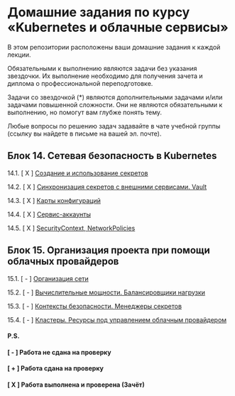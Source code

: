 # Домашние задания по курсу «Kubernetes и облачные сервисы»

В этом репозитории расположены ваши домашние задания к каждой лекции. 

Обязательными к выполнению являются задачи без указания звездочки. Их выполнение необходимо для получения зачета и диплома о профессиональной переподготовке.

Задачи со звездочкой (*) являются дополнительными задачами и/или задачами повышенной сложности. Они не являются обязательными к выполнению, но помогут вам глубже понять тему.

Любые вопросы по решению задач задавайте в чате учебной группы (ссылку вы найдете в письме на вашей эл. почте).

## Блок 14. Сетевая безопасность в Kubernetes

14.1. [ Х ] [Создание и использование секретов](14.1.md)

14.2. [ Х ] [Синхронизация секретов с внешними сервисами. Vault](14.2.md)

14.3. [ Х ] [Карты конфигураций](14.3.md)

14.4. [ Х ] [Сервис-аккаунты](14.4.md)

14.5. [ Х ] [SecurityContext, NetworkPolicies](14.5.md)


## Блок 15. Организация проекта при помощи облачных провайдеров

15.1. [ - ] [Организация сети](https://github.com/netology-code/clokub-homeworks/blob/main/15.1/README.md)

15.2. [ - ] [Вычислительные мощности. Балансировщики нагрузки](https://github.com/netology-code/clokub-homeworks/blob/main/15-2.md)

15.3. [ - ] [Контексты безопасности. Менеджеры секретов](https://github.com/netology-code/clokub-homeworks/blob/main/15.3.md)

15.4. [ - ] [Кластеры. Ресурсы под управлением облачным провайдером](https://github.com/netology-code/clokub-homeworks/blob/main/15.4.md)

#### P.S.

#### [ - ] Работа не сдана на проверку

#### [ + ] Работа сдана на проверку

#### [ X ] Работа выполнена и проверена (Зачёт)